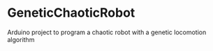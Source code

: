# GeneticChaoticRobot
Arduino project to program a chaotic robot with a genetic locomotion algorithm
